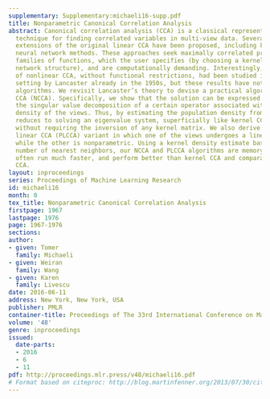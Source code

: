 ```yaml
---
supplementary: Supplementary:michaeli16-supp.pdf
title: Nonparametric Canonical Correlation Analysis
abstract: Canonical correlation analysis (CCA) is a classical representation learning
  technique for finding correlated variables in multi-view data. Several nonlinear
  extensions of the original linear CCA have been proposed, including kernel and deep
  neural network methods. These approaches seek maximally correlated projections among
  families of functions, which the user specifies (by choosing a kernel or neural
  network structure), and are computationally demanding. Interestingly, the theory
  of nonlinear CCA, without functional restrictions, had been studied in the population
  setting by Lancaster already in the 1950s, but these results have not inspired practical
  algorithms. We revisit Lancaster’s theory to devise a practical algorithm for nonparametric
  CCA (NCCA). Specifically, we show that the solution can be expressed in terms of
  the singular value decomposition of a certain operator associated with the joint
  density of the views. Thus, by estimating the population density from data, NCCA
  reduces to solving an eigenvalue system, superficially like kernel CCA but, importantly,
  without requiring the inversion of any kernel matrix. We also derive a partially
  linear CCA (PLCCA) variant in which one of the views undergoes a linear projection
  while the other is nonparametric. Using a kernel density estimate based on a small
  number of nearest neighbors, our NCCA and PLCCA algorithms are memory-efficient,
  often run much faster, and perform better than kernel CCA and comparable to deep
  CCA.
layout: inproceedings
series: Proceedings of Machine Learning Research
id: michaeli16
month: 0
tex_title: Nonparametric Canonical Correlation Analysis
firstpage: 1967
lastpage: 1976
page: 1967-1976
sections: 
author:
- given: Tomer
  family: Michaeli
- given: Weiran
  family: Wang
- given: Karen
  family: Livescu
date: 2016-06-11
address: New York, New York, USA
publisher: PMLR
container-title: Proceedings of The 33rd International Conference on Machine Learning
volume: '48'
genre: inproceedings
issued:
  date-parts:
  - 2016
  - 6
  - 11
pdf: http://proceedings.mlr.press/v48/michaeli16.pdf
# Format based on citeproc: http://blog.martinfenner.org/2013/07/30/citeproc-yaml-for-bibliographies/
---
```


